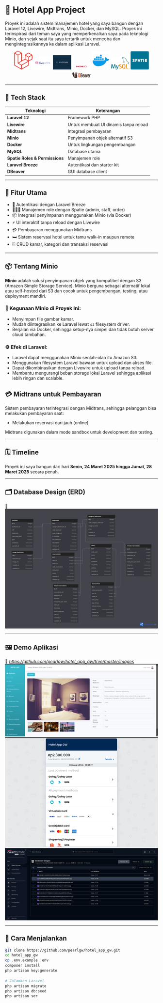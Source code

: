 # 🏨 Hotel App Project

Proyek ini adalah sistem manajemen hotel yang saya bangun dengan Laravel 12, Livewire, Midtrans, Minio, Docker, dan MySQL. Proyek ini terinspirasi dari teman saya yang memperkenalkan saya pada teknologi Minio, dan sejak saat itu saya tertarik untuk mencoba dan mengintegrasikannya ke dalam aplikasi Laravel.

<p align="center">
  <img src="https://github.com/pearlgw/hotel_app_gw/blob/master/images/laravel.png" alt="Laravel" width="60" />
  <img src="https://github.com/pearlgw/hotel_app_gw/blob/master/images/livewire.png" alt="Livewire" width="60" />
  <img src="https://github.com/pearlgw/hotel_app_gw/blob/master/images/midtrans.png" alt="Midtrans" width="60" />
  <img src="https://github.com/pearlgw/hotel_app_gw/blob/master/images/minio.png" alt="Minio" width="60" />
  <img src="https://github.com/pearlgw/hotel_app_gw/blob/master/images/docker.png" alt="Docker" width="60" />
  <img src="https://github.com/pearlgw/hotel_app_gw/blob/master/images/mysql.png" alt="MySQL" width="60" />
  <img src="https://github.com/pearlgw/hotel_app_gw/blob/master/images/spatie.png" alt="Spatie" width="60" />
<!--   <img src="https://laravel.com/img/logomark.min.svg" alt="Laravel Breeze" width="60" /> -->
  <img src="https://github.com/pearlgw/hotel_app_gw/blob/master/images/dbeaver.png" alt="DBeaver" width="60" />
</p>

---

## 🧰 Tech Stack

| Teknologi | Keterangan |
|----------|------------|
| **Laravel 12** | Framework PHP |
| **Livewire** | Untuk membuat UI dinamis tanpa reload |
| **Midtrans** | Integrasi pembayaran |
| **Minio** | Penyimpanan objek alternatif S3 |
| **Docker** | Untuk lingkungan pengembangan |
| **MySQL** | Database utama |
| **Spatie Roles & Permissions** | Manajemen role |
| **Laravel Breeze** | Autentikasi dan starter kit |
| **DBeaver** | GUI database client |

---

## 🚀 Fitur Utama

- 🔐 Autentikasi dengan Laravel Breeze
- 🧑‍🤝‍🧑 Manajemen role dengan Spatie (admin, staff, order)
- 📦 Integrasi penyimpanan menggunakan Minio (via Docker)
- ⚡ UI interaktif tanpa reload dengan Livewire
- 💳 Pembayaran menggunakan Midtrans
- 🛏️ Sistem reservasi hotel untuk tamu walk-in maupun remote
- 🗄️ CRUD kamar, kategori dan transaksi reservasi

---

## 📦 Tentang Minio

**Minio** adalah solusi penyimpanan objek yang kompatibel dengan S3 (Amazon Simple Storage Service). Minio berguna sebagai alternatif lokal atau self-hosted dari S3 dan cocok untuk pengembangan, testing, atau deployment mandiri.

### 🔧 Kegunaan Minio di Proyek Ini:

- Menyimpan file gambar kamar.
- Mudah diintegrasikan ke Laravel lewat `s3` filesystem driver.
- Berjalan via Docker, sehingga setup-nya simpel dan tidak butuh server cloud tambahan.

### ⚙️ Efek di Laravel:

- Laravel dapat menggunakan Minio seolah-olah itu Amazon S3.
- Menggunakan filesystem Laravel bawaan untuk upload dan akses file.
- Dapat dikombinasikan dengan Livewire untuk upload tanpa reload.
- Membantu mengurangi beban storage lokal Laravel sehingga aplikasi lebih ringan dan scalable.

## 💳 Midtrans untuk Pembayaran

Sistem pembayaran terintegrasi dengan Midtrans, sehingga pelanggan bisa melakukan pembayaran saat:

- Melakukan reservasi dari jauh (online)

Midtrans digunakan dalam mode sandbox untuk development dan testing.

---

## 🗓️ Timeline

Proyek ini saya bangun dari hari **Senin, 24 Maret 2025 hingga Jumat, 28 Maret 2025** secara penuh.

---

## 🗂️ Database Design (ERD)

📌
![ERD](https://github.com/pearlgw/hotel_app_gw/blob/master/images/Sistem%20Hotel.png)

---

## 🖼️ Demo Aplikasi

📸 *https://github.com/pearlgw/hotel_app_gw/tree/master/images*  
<img src="https://github.com/pearlgw/hotel_app_gw/blob/master/images/demo12.png" />
<img src="https://github.com/pearlgw/hotel_app_gw/blob/master/images/demo23.png" />
<img src="https://github.com/pearlgw/hotel_app_gw/blob/master/images/Screenshot%20from%202025-03-28%2011-57-20.png" />

---

## 📎 Cara Menjalankan

```bash
git clone https://github.com/pearlgw/hotel_app_gw.git
cd hotel_app_gw
cp .env.example .env
composer install
php artisan key:generate

# Jalankan Laravel
php artisan migrate
php artisan db:seed
php artisan ser
